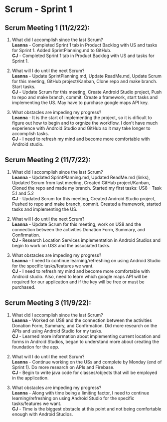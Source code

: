 # Scrum - Sprint 1

## Scrum Meeting 1 (11/2/22):

1.	What did I accomplish since the last Scrum?  
    **Leanna** - Completed Sprint 1 tab in Product Backlog with US and tasks for Sprint 1. Added SprintPlanning.md to GitHub.  
    **CJ** - Completed Sprint 1 tab in Product Backlog with US and tasks for Sprint 1.
    
2.	What will I do until the next Scrum?  
    **Leanna** - Update SprintPlanning.md, Update ReadMe.md, Update Scrum for this meeting, GitHub project/Kanban, Clone repo and make branch. Start tasks.  
    **CJ** - Update Scrum for this meeting, Create Android Studio project, Push to repo and make branch, commit. Create a framework, start tasks and implementing the US. May have to purchase google maps API key. 
    
3.	What obstacles are impeding my progress?  
    **Leanna** - It is the start of implementing the project, so it is dificult to figure out how to begin and to orgnize the workflow. I don't have much experience with Android Studio and GitHub so it may take longer to accomplish tasks.  
    **CJ** - I need to refresh my mind and become more comfortable with Android studio.



## Scrum Meeting 2 (11/7/22):

1.	What did I accomplish since the last Scrum?  
    **Leanna** - Updated SprintPlanning.md, Updated ReadMe.md (links), Updated Scrum from last meeting, Created GitHub project/Kanban, Cloned the repo and made my branch. Started my first tasks: US8 - Task 5.1 and 5.2  
   **CJ** - Updated Scrum for this meeting, Created Android Studio project, Pushed to repo and make branch, commit. Created a framework, started tasks and implementing the US. 
    
2.	What will I do until the next Scrum?  
    **Leanna** - Update Scrum for this meeting, work on US8 and the connection between the activities Donation Form, Summary, and Confirmation.  
    **CJ** -  Research Location Services implementation in Android Studios and begin to work on US3 and the associated tasks.
    
3.	What obstacles are impeding my progress?  
    **Leanna** - I need to continue learning/refreshing on using Android Studio for the specific tasks/features we want.  
    **CJ** - I need to refresh my mind and become more comfortable with Android studio. Also, need to learn which google maps API will be required for our application and if the key will be free or must be purchased.



## Scrum Meeting 3 (11/9/22):

1.	What did I accomplish since the last Scrum?  
    **Leanna** - Worked on US8 and the connection between the activities Donation Form, Summary, and Confirmation. Did more research on the APIs and using Android Studio for my tasks.  
   **CJ** -  Learned more information about implementing current location and forms in Android Studios, began to understand more about creating the foundation for the app.
    
2.	What will I do until the next Scrum?  
    **Leanna** - Continue working on the USs and complete by Monday (end of Sprint 1). Do more research on APIs and Firebase.  
    **CJ** -  Begin to write java code for classes/objects that will be employed in the application. 
    
3.	What obstacles are impeding my progress?  
    **Leanna** - Along with time being a limiting factor, I need to continue learning/refreshing on using Android Studio for the specific tasks/features we want.  
    **CJ** - Time is the biggest obstacle at this point and not being comfortable enough with Android Studios. 
